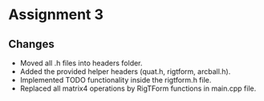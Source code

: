# Assignment 3

## Changes
- Moved all .h files into headers folder.
- Added the provided helper headers (quat.h, rigtform, arcball.h).
- Implemented TODO functionality inside the rigtform.h file.
- Replaced all matrix4 operations by RigTForm functions in main.cpp file.
